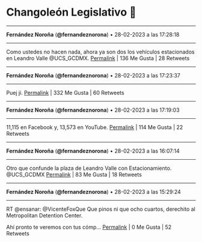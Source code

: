 # Changoleón Legislativo 🙈
*****
**Fernández Noroña** (**@fernandeznorona**) • 28-02-2023 a las 17:28:18
*****
Como ustedes no hacen nada, ahora ya son dos los vehículos estacionados en Leandro Valle ⁦@UCS_GCDMX⁩.
[Permalink](https://twitter.com/fernandeznorona/status/1630741719355469824) | 136 Me Gusta | 28 Retweets
*****
**Fernández Noroña** (**@fernandeznorona**) • 28-02-2023 a las 17:23:37
*****
Puej ji.
[Permalink](https://twitter.com/fernandeznorona/status/1630740541301465088) | 332 Me Gusta | 60 Retweets
*****
**Fernández Noroña** (**@fernandeznorona**) • 28-02-2023 a las 17:19:03
*****
11,115 en Facebook y, 13,573 en YouTube.
[Permalink](https://twitter.com/fernandeznorona/status/1630739392884080641) | 114 Me Gusta | 22 Retweets
*****
**Fernández Noroña** (**@fernandeznorona**) • 28-02-2023 a las 16:07:14
*****
Otro que confunde la plaza de Leandro Valle con Estacionamiento. ⁦@UCS_GCDMX⁩
[Permalink](https://twitter.com/fernandeznorona/status/1630721317149491201) | 83 Me Gusta | 18 Retweets
*****
**Fernández Noroña** (**@fernandeznorona**) • 28-02-2023 a las 15:29:24
*****
RT @ensanar: @VicenteFoxQue Que pinos ni que ocho cuartos, derechito al 
Metropolitan Detention Center.


Ahí pronto te veremos con tus cómp…
[Permalink](https://twitter.com/fernandeznorona/status/1630711796838400000) | 0 Me Gusta | 52 Retweets